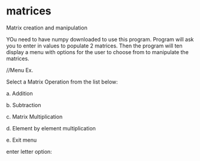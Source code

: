 # matrices
Matrix creation and manipulation

YOu need to have numpy downloaded to use this program. Program will ask you 
to enter in values to populate 2 matrices. Then the program will ten display a menu 
with options for the user to choose from to manipulate the matrices.


//Menu Ex.

Select a Matrix Operation from the list below: 

a. Addition

b. Subtraction

c. Matrix Multiplication

d. Element by element multiplication

e. Exit menu

enter letter option: 
